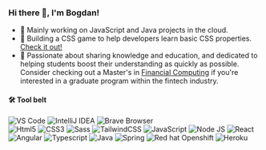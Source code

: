 ### Hi there 👋, I'm Bogdan!

- 🔧 Mainly working on JavaScript and Java projects in the cloud.
- 🚀 Building a CSS game to help developers learn basic CSS properties. [Check it out!](https://webtoknow.github.io/CSS-Press/)
- 🦉 Passionate about sharing knowledge and education, and dedicated to helping students boost their understanding as quickly as possible. Consider checking out a Master's in [Financial Computing](https://financial-computing.upb.ro/) if you're interested in a graduate program within the fintech industry.

#### 🛠 Tool belt

<img src="https://img.shields.io/static/v1?label=&message=VS Code&color=black&logo=visualstudiocode" alt="VS Code"> <img src="https://img.shields.io/static/v1?label=&message=IntelliJ IDEA&color=black&logo=intellijidea" alt="IntelliJ IDEA"> <img src="https://img.shields.io/static/v1?label=&message=Brave (browser)&color=black&logo=brave" alt="Brave Browser">
<br>
<img src="https://img.shields.io/static/v1?label=&message=HTML5&color=black&logo=html5" alt="Html5"> <img src="https://img.shields.io/static/v1?label=&message=CSS3&color=black&logo=css3" alt="CSS3"> <img src="https://img.shields.io/static/v1?label=&message=Sass&color=black&logo=sass" alt="Sass"> <img src="https://img.shields.io/static/v1?label=&message=TailwindCSS&color=black&logo=tailwind css" alt="TailwindCSS"> <img src="https://img.shields.io/static/v1?label=&message=JavaScript&color=black&logo=JavaScript" alt="JavaScript"> <img src="https://img.shields.io/static/v1?label=&message=Node JS&color=black&logo=nodedotjs" alt="Node JS">  <img src="https://img.shields.io/static/v1?label=&message=React&color=black&logo=react" alt="React"> <img src="https://img.shields.io/static/v1?label=&message=Angular&color=black&logo=angular" alt="Angular"> <img src="https://img.shields.io/static/v1?label=&message=Typescript&color=black&logo=tsnode" alt="Typescript"> <img src="https://img.shields.io/static/v1?label=&message=Java&color=black&logo=java" alt="Java"> <img src="https://img.shields.io/static/v1?label=&message=Spring&color=black&logo=spring" alt="Spring"> <img src="https://img.shields.io/static/v1?label=&message=Openswift&color=black&logo=redhatopenshift" alt="Red hat Openshift"> <img src="https://img.shields.io/static/v1?label=&message=Heroku&color=black&logo=heroku" alt="Heroku">
